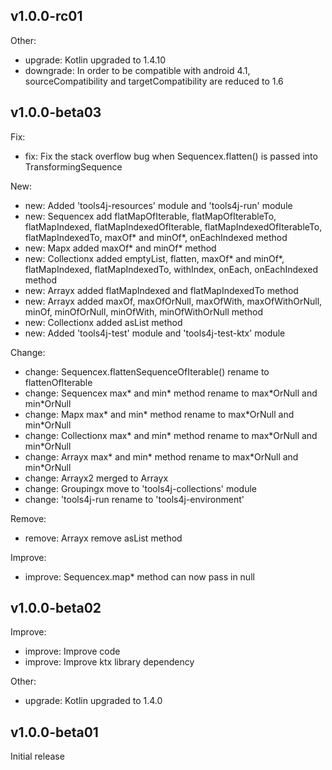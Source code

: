 ## v1.0.0-rc01

Other:
* upgrade: Kotlin upgraded to 1.4.10
* downgrade: In order to be compatible with android 4.1, sourceCompatibility and targetCompatibility are reduced to 1.6


## v1.0.0-beta03

Fix:
* fix: Fix the stack overflow bug when Sequencex.flatten() is passed into TransformingSequence

New: 
* new: Added 'tools4j-resources' module and 'tools4j-run' module
* new: Sequencex add flatMapOfIterable, flatMapOfIterableTo, flatMapIndexed, flatMapIndexedOfIterable, flatMapIndexedOfIterableTo, flatMapIndexedTo, maxOf\* and minOf\*, onEachIndexed method
* new: Mapx added maxOf\* and minOf\* method
* new: Collectionx added emptyList, flatten, maxOf\* and minOf\*, flatMapIndexed, flatMapIndexedTo, withIndex, onEach, onEachIndexed method
* new: Arrayx added flatMapIndexed and flatMapIndexedTo method
* new: Arrayx added maxOf, maxOfOrNull, maxOfWith, maxOfWithOrNull, minOf, minOfOrNull, minOfWith, minOfWithOrNull method
* new: Collectionx added asList method
* new: Added 'tools4j-test' module and 'tools4j-test-ktx' module

Change: 
* change: Sequencex.flattenSequenceOfIterable() rename to flattenOfIterable
* change: Sequencex max\* and min\* method rename to max\*OrNull and min\*OrNull
* change: Mapx max\* and min\* method rename to max\*OrNull and min\*OrNull
* change: Collectionx max\* and min\* method rename to max\*OrNull and min\*OrNull
* change: Arrayx max\* and min\* method rename to max\*OrNull and min\*OrNull
* change: Arrayx2 merged to Arrayx
* change: Groupingx move to 'tools4j-collections' module
* change: 'tools4j-run rename to 'tools4j-environment'

Remove:
* remove: Arrayx remove asList method

Improve:
* improve: Sequencex.map\* method can now pass in null

## v1.0.0-beta02

Improve:
* improve: Improve code
* improve: Improve ktx library dependency

Other:
* upgrade: Kotlin upgraded to 1.4.0

## v1.0.0-beta01
Initial release